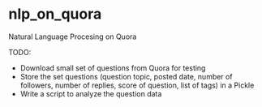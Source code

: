 nlp_on_quora
============

Natural Language Procesing on Quora

TODO:
- Download small set of questions from Quora for testing
- Store the set questions (question topic, posted date, number of followers, number of replies, score of question, list of tags) in a Pickle
- Write a script to analyze the question data
